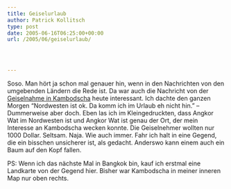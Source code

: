 ```yaml
---
title: Geiselurlaub
author: Patrick Kollitsch
type: post
date: 2005-06-16T06:25:00+00:00
url: /2005/06/geiselurlaub/




---
```

Soso. Man hört ja schon mal genauer hin, wenn in den Nachrichten von den umgebenden Ländern die Rede ist. Da war auch die Nachricht von der [Geiselnahme in Kambodscha][1] heute interessant. Ich dachte den ganzen Morgen &#8220;Nordwesten ist ok. Da komm ich im Urlaub eh nicht hin.&#8221; &#8211; Dummerweise aber doch. Eben las ich im Kleingedruckten, dass Angkor Wat im Nordwesten ist und Angkor Wat ist genau der Ort, der mein Interesse an Kambodscha wecken konnte. Die Geiselnehmer wollten nur 1000 Dollar. Seltsam. Naja. Wie auch immer. Fahr ich halt in eine Gegend, die ein bisschen unsicherer ist, als gedacht. Anderswo kann einem auch ein Baum auf den Kopf fallen.

PS: Wenn ich das nächste Mal in Bangkok bin, kauf ich erstmal eine Landkarte von der Gegend hier. Bisher war Kambodscha in meiner inneren Map nur oben rechts.

 [1]: http://www.tagesschau.de/aktuell/meldungen/0,1185,OID4437784_REF1,00.html